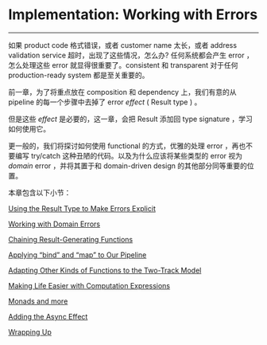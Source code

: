 # Implementation: Working with Errors
---

如果 product code 格式错误，或者 customer name 太长，或者 address validation service 超时，出现了这些情况，怎么办? 任何系统都会产生 error ，怎么处理这些 error 就显得很重要了。consistent 和 transparent 对于任何 production-ready system 都是至关重要的。

前一章，为了将重点放在 composition 和 dependency 上，我们有意的从 pipeline 的每一个步骤中去掉了 error *effect* ( Result type ) 。

但是这些 *effect* 是必要的，这一章，会把 Result 添加回 type signature ，学习如何使用它。

更一般的，我们将探讨如何使用 functional 的方式，优雅的处理 error ，再也不要编写 try/catch 这种丑陋的代码。以及为什么应该将某些类型的 error 视为 *domain* error ，并将其置于和 domain-driven design 的其他部分同等重要的位置。

本章包含以下小节：

[Using the Result Type to Make Errors Explicit](./Using-the-Result-Type-to-Make-Errors-Explicit.md)  

[Working with Domain Errors](./Working-with-Domain-Errors.md)  

[Chaining Result-Generating Functions](./Chaining-Result-Generating-Functions.md)  

[Applying “bind” and “map” to Our Pipeline](./Applying-bind-and-map-to-Our-Pipeline.md)  

[Adapting Other Kinds of Functions to the Two-Track Model](./Adapting-Other-Kinds-of-Functions-to-the-Two-Track-Model.md)  

[Making Life Easier with Computation Expressions](./Making-Life-Easier-with-Computation-Expressions.md)  

[Monads and more](./Monads-and-more.md)  

[Adding the Async Effect](./Adding-the-Async-Effect.md)  

[Wrapping Up](./Wrapping-Up.md)  